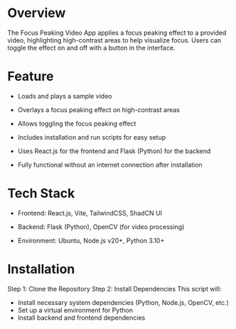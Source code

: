 # Overview
The Focus Peaking Video App applies a focus peaking effect to a provided video, highlighting high-contrast areas to help visualize focus. Users can toggle the effect on and off with a button in the interface.

# Feature 
* Loads and plays a sample video

* Overlays a focus peaking effect on high-contrast areas

* Allows toggling the focus peaking effect

* Includes installation and run scripts for easy setup

* Uses React.js for the frontend and Flask (Python) for the backend

* Fully functional without an internet connection after installation

# Tech Stack

* Frontend: React.js, Vite, TailwindCSS, ShadCN UI

* Backend: Flask (Python), OpenCV (for video processing)

 * Environment: Ubuntu, Node.js v20+, Python 3.10+

# Installation

Step 1: Clone the Repository
Step 2: Install Dependencies
This script will:

* Install necessary system dependencies (Python, Node.js, OpenCV, etc.)
* Set up a virtual environment for Python
* Install backend and frontend dependencies
